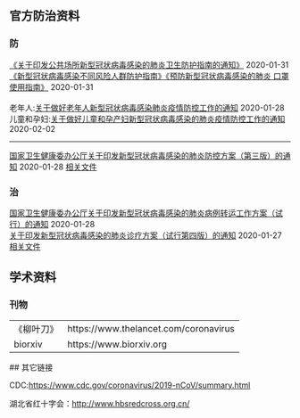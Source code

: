 ## 官方防治资料

### 防
<a href="http://www.nhc.gov.cn/xcs/zhengcwj/202001/d9ae8301384a4239a8041d6f77da09b6.shtml">《关于印发公共场所新型冠状病毒感染的肺炎卫生防护指南的通知》</a> 2020-01-31
<br/>
<a href="http://www.nhc.gov.cn/xcs/zhengcwj/202001/a3a261dabfcf4c3fa365d4eb07ddab34.shtml">
《新型冠状病毒感染不同风险人群防护指南》《预防新型冠状病毒感染的肺炎
口罩使用指南》</a> 2020-01-31 
<br/><br/>
老年人:<a href="http://www.nhc.gov.cn/xcs/zhengcwj/202001/96e82ba8a14d41b283da990d39771493.shtml">关于做好老年人新型冠状病毒感染肺炎疫情防控工作的通知</a> 2020-01-28 
<br/>
儿童和孕妇:<a href="http://www.nhc.gov.cn/xcs/zhengcwj/202002/de2d62a5711c41ef9b2c4b6f4d1f2136.shtml">关于做好儿童和孕产妇新型冠状病毒感染的肺炎疫情防控工作的通知</a> 2020-02-02
<br/>

---
<a href="http://www.nhc.gov.cn/xcs/zhengcwj/202001/470b128513fe46f086d79667db9f76a5.shtml">国家卫生健康委办公厅关于印发新型冠状病毒感染的肺炎防控方案（第三版）的通知</a> 2020-01-28 <a href="./officials/新型冠状病毒感染的肺炎防控方案（第三版）.pdf">相关文件</a>
<br/>

### 治
<a href="http://www.nhc.gov.cn/xcs/zhengcwj/202001/ccee6ec0942a42a18df8e5ce6329b6f5.shtml">
国家卫生健康委办公厅关于印发新型冠状病毒感染的肺炎病例转运工作方案（试行）的通知</a> 2020-01-28
<br/>
<a href="http://www.nhc.gov.cn/xcs/zhengcwj/202001/4294563ed35b43209b31739bd0785e67.shtml">
关于印发新型冠状病毒感染的肺炎诊疗方案（试行第四版）的通知</a> 2020-01-27 <a href="./officials/新型冠状病毒感染的肺炎诊疗方案（试行第四版）.pdf">相关文件</a>
<br/>

## 学术资料
### 刊物
<table>
<tr><td>《柳叶刀》</td><td>https://www.thelancet.com/coronavirus</td></tr>
<tr><td>biorxiv</td><td>https://www.biorxiv.org</td></tr>
</table>
## 其它链接

CDC:https://www.cdc.gov/coronavirus/2019-nCoV/summary.html

湖北省红十字会：http://www.hbsredcross.org.cn/
